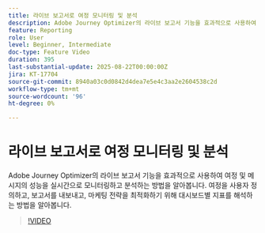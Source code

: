 ```yaml
---
title: 라이브 보고서로 여정 모니터링 및 분석
description: Adobe Journey Optimizer의 라이브 보고서 기능을 효과적으로 사용하여 여정 및 메시지의 성능을 실시간으로 모니터링하고 분석하는 방법을 알아봅니다. 여정을 사용자 정의하고, 보고서를 내보내고, 마케팅 전략을 최적화하기 위해 대시보드별 지표를 해석하는 방법을 알아봅니다.
feature: Reporting
role: User
level: Beginner, Intermediate
doc-type: Feature Video
duration: 395
last-substantial-update: 2025-08-22T00:00:00Z
jira: KT-17704
source-git-commit: 8940a03c0d0842d4dea7e5e4c3aa2e2604538c2d
workflow-type: tm+mt
source-wordcount: '96'
ht-degree: 0%

---
```



# 라이브 보고서로 여정 모니터링 및 분석

Adobe Journey Optimizer의 라이브 보고서 기능을 효과적으로 사용하여 여정 및 메시지의 성능을 실시간으로 모니터링하고 분석하는 방법을 알아봅니다. 여정을 사용자 정의하고, 보고서를 내보내고, 마케팅 전략을 최적화하기 위해 대시보드별 지표를 해석하는 방법을 알아봅니다.

>[!VIDEO](https://video.tv.adobe.com/v/3470842/?learn=on&enablevpops&captions=kor)
